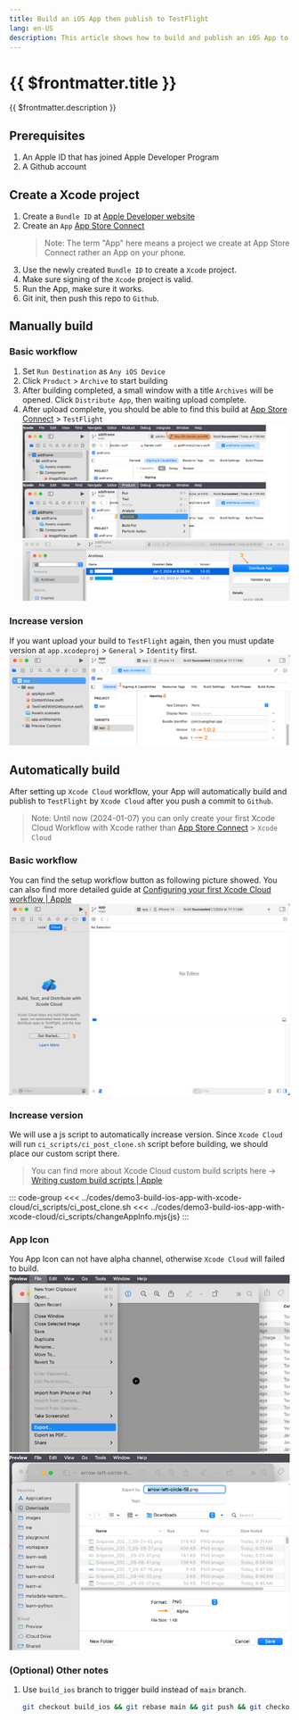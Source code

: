 ```yaml
---
title: Build an iOS App then publish to TestFlight
lang: en-US
description: This article shows how to build and publish an iOS App to TestFlight manually or automatically with Xcode Cloud.
---
```


# {{ $frontmatter.title }}

{{ $frontmatter.description }}

## Prerequisites

1. An Apple ID that has joined Apple Developer Program
2. A Github account

## Create a Xcode project

1. Create a `Bundle ID` at [Apple Developer website](https://developer.apple.com/)
2. Create an `App` [App Store Connect](https://appstoreconnect.apple.com/)
   > Note: The term "App" here means a project we create at App Store Connect rather an App on your phone.
3. Use the newly created `Bundle ID` to create a `Xcode` project.
4. Make sure signing of the `Xcode` project is valid.
5. Run the App, make sure it works.
6. Git init, then push this repo to `Github`.

## Manually build

### Basic workflow

1. Set `Run Destination` as `Any iOS Device`
2. Click `Product` > `Archive` to start building
3. After building completed, a small window with a title `Archives` will be opened. Click `Distribute App`, then waiting upload complete.
4. After upload complete, you should be able to find this build at [App Store Connect](https://appstoreconnect.apple.com/) > `TestFlight`
![picture 0](assets/c93e74cec6f801687d91a2907f97ed58458ff80c932eea1f8e85c15a5f123a5a.png)

### Increase version

If you want upload your build to `TestFlight` again, then you must update version at `app.xcodeproj` > `General` > `Identity` first.
![picture 2](assets/49cec477a2be5af9ecdff5c7b143d88a9d2edb3be1a20948832788bf2e47c950.png)

## Automatically build

After setting up `Xcode Cloud` workflow, your App will automatically build and publish to `TestFlight` by `Xcode Cloud` after you push a commit to `Github`.
> Note: Until now (2024-01-07) you can only create your first Xcode Cloud Workflow with Xcode rather than [App Store Connect](https://appstoreconnect.apple.com/) > `Xcode Cloud`

### Basic workflow

You can find the setup workflow button as following picture showed. You can also find more detailed guide at [Configuring your first Xcode Cloud workflow | Apple](https://developer.apple.com/documentation/xcode/configuring-your-first-xcode-cloud-workflow)
![picture 1](assets/591426f25c434af02884acbdcb8e316b7dcfd44459c6af456c5c5a92c34bd71e.png)

### Increase version

We will use a js script to automatically increase version. Since `Xcode Cloud` will run `ci_scripts/ci_post_clone.sh` script before building, we should place our custom script there.
> You can find more about Xcode Cloud custom build scripts here -> [Writing custom build scripts | Apple](https://developer.apple.com/documentation/xcode/writing-custom-build-scripts)

::: code-group
<<< ../codes/demo3-build-ios-app-with-xcode-cloud/ci_scripts/ci_post_clone.sh
<<< ../codes/demo3-build-ios-app-with-xcode-cloud/ci_scripts/changeAppInfo.mjs{js}
:::

### App Icon

You App Icon can not have alpha channel, otherwise `Xcode Cloud` will failed to build.
![picture 3](assets/273f77a14bf0fb8df431d5e6d77a4bc25bd04ce446f7625738d2e317c7f28b67.png)

### (Optional) Other notes

1. Use `build_ios` branch to trigger build instead of `main` branch.
   ```bash
   git checkout build_ios && git rebase main && git push && git checkout main
   ```
